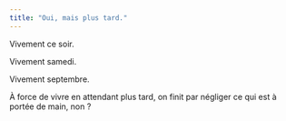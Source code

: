 ```yaml
---
title: "Oui, mais plus tard."
---
```


Vivement ce soir.

Vivement samedi.

Vivement septembre.

À force de vivre en attendant plus tard, on finit par négliger ce qui est à
portée de main, non ?

